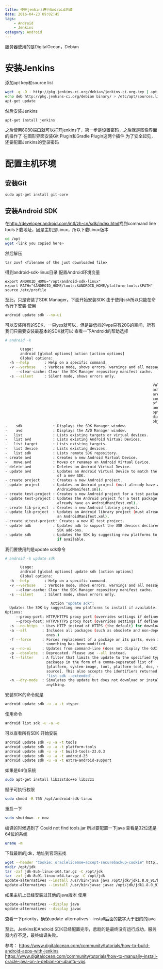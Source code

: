 ```yaml
---
title: 使用jenkins进行Android测试
date: 2016-04-23 09:02:45
tags: 
    - Android
    - Jenkins
category: Android
---
```

服务器使用的是DigitalOcean，Debian
# 安装Jenkins
添加apt key和source list
```sh
wget -q -O - http://pkg.jenkins-ci.org/debian/jenkins-ci.org.key | apt-key add -
echo deb http://pkg.jenkins-ci.org/debian binary/ > /etc/apt/sources.list.d/jenkins.list
apt-get update
```
然后安装Jenkins
```sh
apt-get install jenkins
```
之后使用8080端口就可以打开jenkins了，第一步是设置密码，之后就是图像界面的操作了
在图形界面安装Git Plugin和Gradle Plugin这两个插件
为了安全起见，还要配置Jenkins的登录密码
# 配置主机环境
## 安装Git
```
sudo apt-get install git-core
```
## 安装Android SDK
在<http://developer.android.com/intl/zh-cn/sdk/index.html>找到command line tools下载地址，因是主机是Linux，所以下载Linux版本
```sh
cd /opt
wget <link you copied here>
```
然后解压
```
tar zxvf <filename of the just downloaded file>
```
得到android-sdk-linux目录
配置Android环境变量
```
export ANDROID_HOME="/opt/android-sdk-linux"
export PATH="$ANDROID_HOME/tools:$ANDROID_HOME/platform-tools:$PATH"
source /etc/profile
```
至此，只是安装了SDK Manager，下面开始安装SDK
由于使用ssh所以只能在命令行下安装
使用
```sh
android update sdk --no-ui
```
可以安装所有的SDK，一只yes就可以，但是最低档的vps只有20G的空间，所有我们只需要安装最基本的SDK就可以
查看一下Android的帮助选择
```sh
# android -h

       Usage:
       android [global options] action [action options]
       Global options:
  -h --help       : Help on a specific command.
  -v --verbose    : Verbose mode, shows errors, warnings and all messages.
     --clear-cache: Clear the SDK Manager repository manifest cache.
  -s --silent     : Silent mode, shows errors only.

                                                                    Valid
                                                                    actions
                                                                    are
                                                                    composed
                                                                    of a verb
                                                                    and an
                                                                    optional
                                                                    direct
                                                                    object:
-    sdk              : Displays the SDK Manager window.
-    avd              : Displays the AVD Manager window.
-   list              : Lists existing targets or virtual devices.
-   list avd          : Lists existing Android Virtual Devices.
-   list target       : Lists existing targets.
-   list device       : Lists existing devices.
-   list sdk          : Lists remote SDK repository.
- create avd          : Creates a new Android Virtual Device.
-   move avd          : Moves or renames an Android Virtual Device.
- delete avd          : Deletes an Android Virtual Device.
- update avd          : Updates an Android Virtual Device to match the folders
                        of a new SDK.
- create project      : Creates a new Android project.
- update project      : Updates an Android project (must already have an
                        AndroidManifest.xml).
- create test-project : Creates a new Android project for a test package.
- update test-project : Updates the Android project for a test package (must
                        already have an AndroidManifest.xml).
- create lib-project  : Creates a new Android library project.
- update lib-project  : Updates an Android library project (must already have
                        an AndroidManifest.xml).
- create uitest-project: Creates a new UI test project.
- update adb          : Updates adb to support the USB devices declared in the
                        SDK add-ons.
- update sdk          : Updates the SDK by suggesting new platforms to install
                        if available.

```
我们要使用的是update sdk命令
```sh
# android -h update sdk

       Usage:
       android [global options] update sdk [action options]
       Global options:
  -h --help       : Help on a specific command.
  -v --verbose    : Verbose mode, shows errors, warnings and all messages.
     --clear-cache: Clear the SDK Manager repository manifest cache.
  -s --silent     : Silent mode, shows errors only.

                     Action "update sdk":
  Updates the SDK by suggesting new platforms to install if available.
Options:
     --proxy-port: HTTP/HTTPS proxy port (overrides settings if defined)
     --proxy-host: HTTP/HTTPS proxy host (overrides settings if defined)
  -s --no-https  : Uses HTTP instead of HTTPS (the default) for downloads.
  -a --all       : Includes all packages (such as obsolete and non-dependent
                   ones.)
  -f --force     : Forces replacement of a package or its parts, even if
                   something has been modified.
  -u --no-ui     : Updates from command-line (does not display the GUI)
  -p --obsolete  : Deprecated. Please use --all instead.
  -t --filter    : A filter that limits the update to the specified types of
                   packages in the form of a comma-separated list of
                   [platform, system-image, tool, platform-tool, doc, sample,
                   source]. This also accepts the identifiers returned by
                   'list sdk --extended'.
  -n --dry-mode  : Simulates the update but does not download or install
                   anything.
```
安装SDK的命令就是
```sh
android update sdk -u -a -t <type>
```
使用命令
```sh
android list sdk -u -a -e
```
可以查看所有SDK
开始安装
```sh
android update sdk -u -a -t tools
android update sdk -u -a -t platform-tools
android update sdk -u -a -t build-tools-23.0.3
android update sdk -u -a -t android-23
android update sdk -u -a -t extra-android-support
```
如果是64位系统
```sh
sudo apt-get install lib32stdc++6 lib32z1
```
赋予可执行权限
```sh
sudo chmod -R 755 /opt/android-sdk-linux
```
重启一下
```sh
sudo shutdown -r now
```
编译的时候遇到了 Could not find tools.jar 
所以要配置一下java
查看是32位还是64位的系统
```sh
uname -m
```
下载最新的jdk，地址到官网去找
```sh
wget --header "Cookie: oraclelicense=accept-securebackup-cookie" http://download.oracle.com/otn-pub/java/jdk/8u91-b14/jdk-8u91-linux-x64.tar.gz
mkdir /opt/jdk
tar -zxf jdk-8u5-linux-x64.tar.gz -C /opt/jdk
tar -zxf jdk-8u91-linux-x64.tar.gz -C /opt/jdk
update-alternatives --install /usr/bin/java java /opt/jdk/jdk1.8.0_91/bin/java 1052
update-alternatives --install /usr/bin/javac javac /opt/jdk/jdk1.8.0_91/bin/javac 1052
```
如果主机上已经安装过其他的java版本
使用
```sh
update-alternatives --display java
update-alternatives --display javac
```
查看一下priority，确保update-alternatives --install后面的数字大于旧的的java

至此，Jenkins和Android SDK已经配置完毕，悲剧的是最终没有运行成功，服务器内存不足，最终编译失败。

参考：
<https://www.digitalocean.com/community/tutorials/how-to-build-android-apps-with-jenkins>
<https://www.digitalocean.com/community/tutorials/how-to-manually-install-oracle-java-on-a-debian-or-ubuntu-vps>

